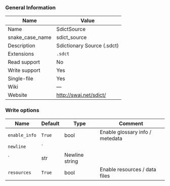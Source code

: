 
### General Information ###
Name | Value
---- | -------
Name | SdictSource
snake_case_name | sdict_source
Description | Sdictionary Source (.sdct)
Extensions | `.sdct`
Read support | No
Write support | Yes
Single-file | Yes
Wiki | ―
Website | http://swaj.net/sdict/



### Write options ###
Name | Default | Type | Comment
---- | ---- | ------- | -------
`enable_info` | `True` | bool | Enable glossary info / metedata
`newline` | `
` | str | Newline string
`resources` | `True` | bool | Enable resources / data files
